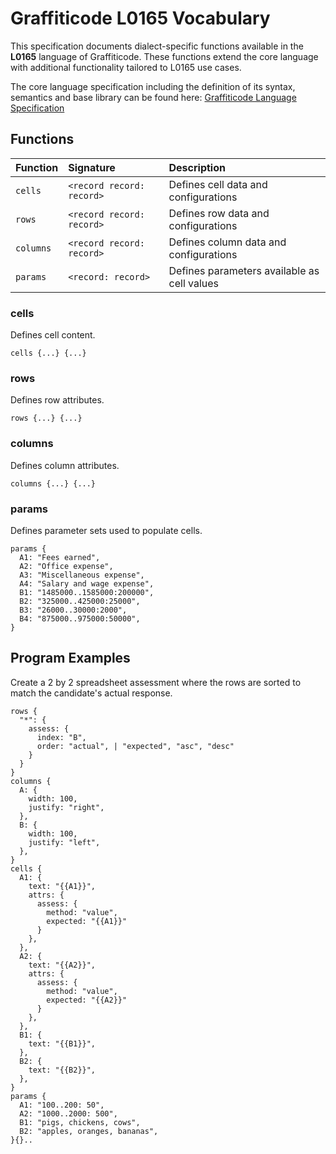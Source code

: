# Graffiticode L0165 Vocabulary

This specification documents dialect-specific functions available in the
**L0165** language of Graffiticode. These functions extend the core language
with additional functionality tailored to L0165 use cases.

The core language specification including the definition of its syntax,
semantics and base library can be found here:
[Graffiticode Language Specification](./graffiticode-language-spec.html)

## Functions

| Function | Signature | Description |
| :------- | :-------- | :---------- |
| `cells`  | `<record record: record>` | Defines cell data and configurations |
| `rows`   | `<record record: record>` | Defines row data and configurations |
| `columns`| `<record record: record>` | Defines column data and configurations |
| `params` | `<record: record>` | Defines parameters available as cell values |

### cells

Defines cell content.

```
cells {...} {...}
```

### rows

Defines row attributes.

```
rows {...} {...}
```

### columns

Defines column attributes.

```
columns {...} {...}
```

### params

Defines parameter sets used to populate cells.

```
params {
  A1: "Fees earned",
  A2: "Office expense",
  A3: "Miscellaneous expense",
  A4: "Salary and wage expense",
  B1: "1485000..1585000:200000",
  B2: "325000..425000:25000",
  B3: "26000..30000:2000",
  B4: "875000..975000:50000",
}
```

## Program Examples

Create a 2 by 2 spreadsheet assessment where the rows are sorted to match the
candidate's actual response.

```
rows {
  "*": {
    assess: {
      index: "B",
      order: "actual", | "expected", "asc", "desc"
    }
  }
}
columns {
  A: {
    width: 100,
    justify: "right",
  },
  B: {
    width: 100,
    justify: "left",
  },
}
cells {
  A1: {
    text: "{{A1}}",
    attrs: {
      assess: {
        method: "value",
        expected: "{{A1}}"
      }
    },
  },
  A2: {
    text: "{{A2}}",
    attrs: {
      assess: {
        method: "value",
        expected: "{{A2}}"
      }
    },
  },
  B1: {
    text: "{{B1}}",
  },
  B2: {
    text: "{{B2}}",
  },
}
params {
  A1: "100..200: 50",
  A2: "1000..2000: 500",
  B1: "pigs, chickens, cows",
  B2: "apples, oranges, bananas",
}{}..
```

